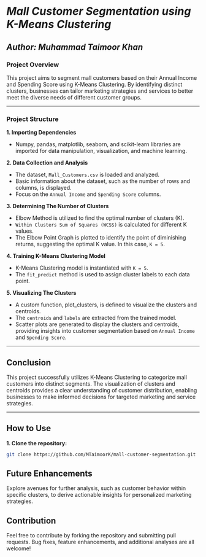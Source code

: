 # _Mall Customer Segmentation using K-Means Clustering_

## _Author: **Muhammad Taimoor Khan**_

### Project Overview

This project aims to segment mall customers based on their Annual Income and Spending Score using K-Means Clustering. By identifying distinct clusters, businesses can tailor marketing strategies and services to better meet the diverse needs of different customer groups.

---

### Project Structure

**1. Importing Dependencies**

- Numpy, pandas, matplotlib, seaborn, and scikit-learn libraries are imported for data manipulation, visualization, and machine learning.

**2. Data Collection and Analysis**

- The dataset, `Mall_Customers.csv` is loaded and analyzed.
- Basic information about the dataset, such as the number of rows and columns, is displayed.
- Focus on the `Annual Income` and `Spending Score` columns.

**3. Determining The Number of Clusters**

- Elbow Method is utilized to find the optimal number of clusters (K).
- `Within Clusters Sum of Squares (WCSS)` is calculated for different K values.
- The Elbow Point Graph is plotted to identify the point of diminishing returns, suggesting the optimal K value. In this case, `K = 5`.

**4. Training K-Means Clustering Model**

- K-Means Clustering model is instantiated with `K = 5`.
- The `fit_predict` method is used to assign cluster labels to each data point.

**5. Visualizing The Clusters**

- A custom function, plot_clusters, is defined to visualize the clusters and centroids.
- The `centroids` and `labels` are extracted from the trained model.
- Scatter plots are generated to display the clusters and centroids, providing insights into customer segmentation based on `Annual Income` and `Spending Score`.

---

## Conclusion

This project successfully utilizes K-Means Clustering to categorize mall customers into distinct segments. The visualization of clusters and centroids provides a clear understanding of customer distribution, enabling businesses to make informed decisions for targeted marketing and service strategies.

---

## How to Use

**1. Clone the repository:**

   ```bash
   git clone https://github.com/MTaimoorK/mall-customer-segmentation.git
  ```

## Future Enhancements
Explore avenues for further analysis, such as customer behavior within specific clusters, to derive actionable insights for personalized marketing strategies.

## Contribution
Feel free to contribute by forking the repository and submitting pull requests. Bug fixes, feature enhancements, and additional analyses are all welcome!
